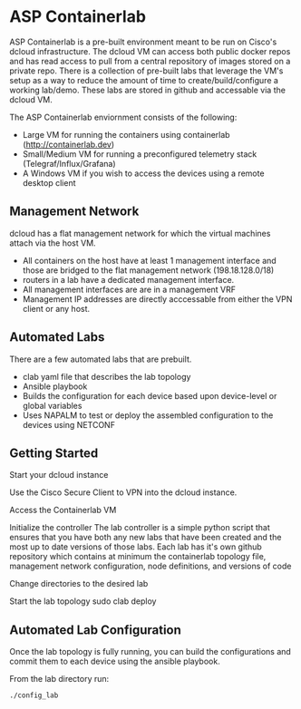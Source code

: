 # ASP Containerlab

ASP Containerlab is a pre-built environment meant to be run on Cisco's dcloud infrastructure.  The dcloud VM can access both public docker repos and has read access to pull from a  central repository of images stored on a private repo.  There is a collection of pre-built labs that leverage the VM's setup as a way to reduce the amount of time to create/build/configure a working lab/demo. These labs are stored in github and accessable via the dcloud VM. 

The ASP Containerlab enviornment consists of the following:
- Large VM for running the containers using containerlab (http://containerlab.dev)
- Small/Medium VM for running a preconfigured telemetry stack (Telegraf/Influx/Grafana)
- A Windows VM if you wish to access the devices using a remote desktop client

## Management Network
dcloud has a flat management network for which the virtual machines attach via the host VM.  
- All containers on the host have at least 1 management interface and those are bridged to the flat management network (198.18.128.0/18)
- routers in a lab have a dedicated management interface. 
- All management interfaces are are in a management VRF
- Management IP addresses are directly acccessable from either the VPN client or any host. 

## Automated Labs
There are a few automated labs that are prebuilt.  
- clab yaml file that describes the lab topology
- Ansible playbook 
- Builds the configuration for each device based upon device-level or global variables
- Uses NAPALM to test or deploy the assembled configuration to the devices using NETCONF

## Getting Started
Start your dcloud instance

Use the Cisco Secure Client to VPN into the dcloud instance.  

Access the Containerlab VM

Initialize the controller
The lab controller is a simple python script that ensures that you have both any new labs that have been created and the most up to date versions of those labs.
Each lab has it's own github repository which contains at minimum the containerlab topology file, management network configuration, node definitions, and versions of code

Change directories to the desired lab

Start the lab topology 
sudo clab deploy


## Automated Lab Configuration 
Once the lab topology is fully running, you can build the configurations and commit them to each device using the ansible playbook. 

From the lab directory run:

```
./config_lab
```


